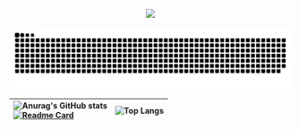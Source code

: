 <!-- Typing SVG by DenverCoder1 - https://github.com/DenverCoder1/readme-typing-svg -->
<p align="center">
  <a href="https://github.com/DenverCoder1/readme-typing-svg"><img src="https://readme-typing-svg.demolab.com/?lines=I'm a mobile, web developer with passion;Content%20creation%20for%20spreading;what%20I've%20learnt%20from%20my%20mistakes;Always%20eager%20to%20learn%20%3A)&font=Fira%20Code&center=true&color=f75c7e&vCenter=true&size=22&pause=1000&width=575&duration=2500"></a>
</p>


<picture>
  <source
    media="(prefers-color-scheme: dark)"
    srcset="https://raw.githubusercontent.com/platane/snk/output/github-contribution-grid-snake-dark.svg"
  />
  <source
    media="(prefers-color-scheme: light)"
    srcset="https://raw.githubusercontent.com/platane/snk/output/github-contribution-grid-snake.svg"
  />
  <img
    alt="github contribution grid snake animation"
    src="https://raw.githubusercontent.com/platane/snk/output/github-contribution-grid-snake.svg"
  />
</picture>

| <div align="left">![Anurag's GitHub stats](https://github-readme-stats.vercel.app/api?username=thiendangit&show_icons=true&theme=blue-green) <br>[![Readme Card](https://github-readme-stats.vercel.app/api/pin/?username=thiendangit&repo=react-native-thermal-receipt-printer-image-qr)](https://github.com/thiendangit/react-native-thermal-receipt-printer-image-qr)</div> | ![Top Langs](https://github-readme-stats.vercel.app/api/top-langs/?username=thiendangit&langs_count=20&layout=compact&hide=html,css,makefile,Less,Blade) |
|---|---|

